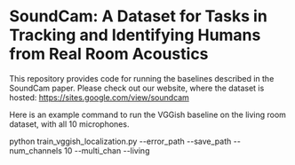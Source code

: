 # SoundCam: A Dataset for Tasks in Tracking and Identifying Humans from Real Room Acoustics
This repository provides code for running the baselines described in the SoundCam paper. Please check out our website, where the dataset is hosted: https://sites.google.com/view/soundcam

Here is an example command to run the VGGish baseline on the living room dataset, with all 10 microphones.

python train_vggish_localization.py <path to deconvolved.npy> <path to centroid.npy> --error_path <directory to save errors> --save_path <path to save model weights> --num_channels 10 --multi_chan --living


